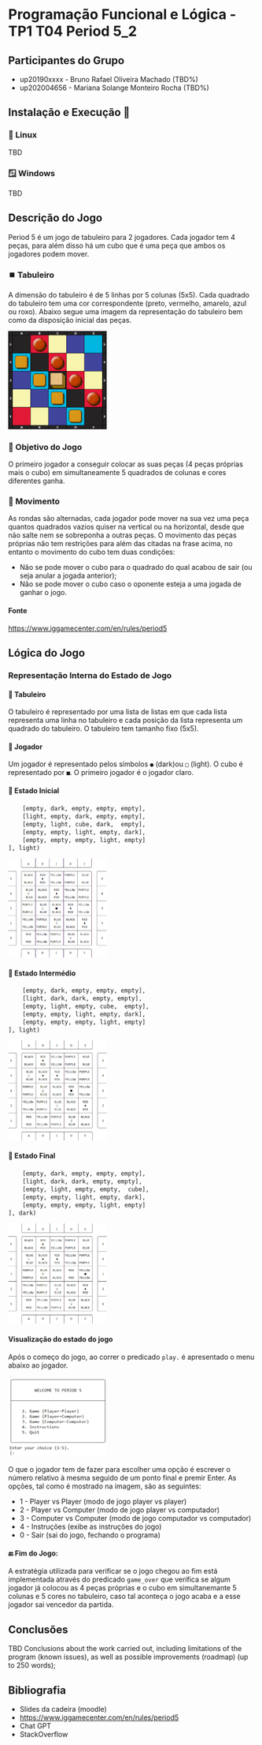 # Programação Funcional e Lógica - TP1 T04 Period 5_2  

## Participantes do Grupo 
- up20190xxxx - Bruno Rafael Oliveira Machado  (TBD%)
- up202004656 - Mariana Solange Monteiro Rocha (TBD%)

## Instalação e Execução 💽
### 🐧 Linux
TBD
### 🪟 Windows
TBD

## Descrição do Jogo 
Period 5 é um jogo de tabuleiro para 2 jogadores. Cada jogador tem 4 peças, para além disso há um cubo que é uma peça que ambos os jogadores podem mover.

### ⏹️ Tabuleiro 
A dimensão do tabuleiro é de 5 linhas por 5 colunas (5x5). Cada quadrado do tabuleiro tem uma cor correspondente (preto, vermelho, amarelo, azul ou roxo). Abaixo segue uma imagem da representação do tabuleiro bem como da disposição inicial das peças.

<img src="assets/board-image.png" alt="tabuleiro" width="200"/>

### 🎯 Objetivo do Jogo
O primeiro jogador a conseguir colocar as suas peças (4 peças próprias mais o cubo) em simultaneamente 5 quadrados de colunas e cores diferentes ganha.

### 🏃 Movimento
As rondas são alternadas, cada jogador pode mover na sua vez uma peça quantos quadrados vazios quiser na vertical ou na horizontal, desde que não salte nem se sobreponha a outras peças. 
O movimento das peças próprias não tem restrições para além das citadas na frase acima, no entanto o movimento do cubo tem duas condições:
- Não se pode mover o cubo para o quadrado do qual acabou de sair (ou seja anular a jogada anterior);
- Não se pode mover o cubo caso o oponente esteja a uma jogada de ganhar o jogo.
  
#### Fonte
https://www.iggamecenter.com/en/rules/period5 


## Lógica do Jogo

### Representação Interna do Estado de Jogo
#### 🧩 **Tabuleiro**
 O tabuleiro é representado por uma lista de listas em que cada lista representa uma linha no tabuleiro e cada posição da lista representa um quadrado do tabuleiro. O tabuleiro tem tamanho fixo (5x5).

#### 👤 **Jogador**
 Um jogador é representado pelos símbolos `●` (dark)ou `□` (light). O cubo é representado por `■`. O primeiro jogador é o jogador claro.

#### 🥚 **Estado Inicial** 
```([
    [empty, dark, empty, empty, empty],
    [light, empty, dark, empty, empty],
    [empty, light, cube, dark,  empty],
    [empty, empty, light, empty, dark],
    [empty, empty, empty, light, empty] 
], light)
```

<img src="assets/estado-inicial.png" alt="inicial" width="200"/>

#### 🐣 **Estado Intermédio**
```([
    [empty, dark, empty, empty, empty],
    [light, dark, dark, empty, empty],
    [empty, light, empty, cube,  empty],
    [empty, empty, light, empty, dark],
    [empty, empty, empty, light, empty]
], light)
```
<img src="assets/estado-intermedio.png" alt="intermedio" width="200"/>

#### 🐔 **Estado Final**
```([
    [empty, dark, empty, empty, empty],
    [light, dark, dark, empty, empty],
    [empty, light, empty, empty,  cube],
    [empty, empty, light, empty, dark],
    [empty, empty, empty, light, empty] 
], dark) 
```
<img src="assets/estado-final.png" alt="final" width="200"/>

#### Visualização do estado do jogo
Após o começo do jogo, ao correr o predicado ``play.`` é apresentado o menu abaixo ao jogador.

<img src="assets/menu.png" alt="final" width="200"/>

O que o jogador tem de fazer para escolher uma opção é escrever o número relativo à mesma seguido de um ponto final e premir Enter. 
As opções, tal como é mostrado na imagem, são as seguintes:

- 1 - Player vs Player (modo de jogo player vs player)
- 2 - Player vs Computer (modo de jogo player vs computador)
- 3 - Computer vs Computer (modo de jogo computador vs computador)
- 4 - Instruções (exibe as instruções do jogo)
- 0 - Sair (sai do jogo, fechando o programa)





#### 🔚 **Fim do Jogo**:
 A estratégia utilizada para verificar se o jogo chegou ao fim está implementada através do predicado ``game_over`` que verifica se algum jogador já colocou as 4 peças próprias e o cubo em simultanemante 5 colunas e 5 cores no tabuleiro, caso tal aconteça o jogo acaba e a esse jogador sai vencedor da partida.

#### 

## Conclusões
TBD Conclusions about the work carried out, including limitations of the program (known
issues), as well as possible improvements (roadmap) (up to 250 words);

## Bibliografia
- Slides da cadeira (moodle)
- https://www.iggamecenter.com/en/rules/period5 
- Chat GPT
- StackOverflow
